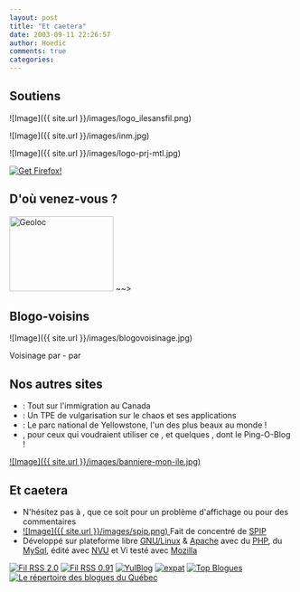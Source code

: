 ```yaml
---
layout: post
title: "Et caetera"
date: 2003-09-11 22:26:57
author: Hoedic
comments: true
categories: 
---
```



<div class="blockcolonne">
<h2>Soutiens</h2>

![Image]({{ site.url }}/images/logo_ilesansfil.png)

![Image]({{ site.url }}/images/inm.jpg)

![Image]({{ site.url }}/images/logo-prj-mtl.jpg)

<div><a href="http://www.spreadfirefox.com/?q=affiliates&amp;id=0&amp;t=86"><img border="0" alt="Get Firefox!" title="Get Firefox!" src=" http://sfx-images.mozilla.org/affiliates/Buttons/125x50/takebacktheweb_125x50.png"/></a></div>

</div>
<html><!~~ <div class="blockcolonne">
<h2>D'o&ugrave; venez-vous ?</h2>
<img style="width: 184px; height: 133px;" alt="Geoloc" src="temp/geoloc.jpg" />
</div> ~~></html>
<div class="blockcolonne">
<h2>Blogo-voisins</h2>

![Image]({{ site.url }}/images/blogovoisinage.jpg)

Voisinage par  - par 
</div>
<div class="blockcolonne">
<h2>Nos autres sites</h2>
<ul>
  <li>  : Tout sur l'immigration au Canada </li>
  <li>  : Un TPE de vulgarisation sur le
chaos et ses applications </li>
  <li> 
: Le parc national de Yellowstone, l'un des plus beaux au monde ! </li>
  <li> , pour ceux qui voudraient utiliser ce ,
et quelques , dont le Ping-O-Blog ! </li>
</ul>
<div class="logo"> <a href="http://www.mon-ile.net/" title="Mon-Ile.net"> ![Image]({{ site.url }}/images/banniere-mon-ile.jpg)
</a></div>
</div>
<div class="blockcolonne">
<h2><span>Et caetera</span></h2>
<ul>
  <li style="text-align: left;"> N'h&eacute;sitez pas
&agrave; , que ce soit pour un probl&egrave;me
d'affichage ou pour des commentaires </li>
  <li style="text-align: left;">
<a href="http://www.spip.net/" title="Syst&egrave;me de publication pour l'Internet">![Image]({{ site.url }}/images/spip.png)
</a>
Fait de concentr&eacute; de <a href="http://www.spip.net/" title="Syst&egrave;me de publication pour l'Internet">SPIP</a>
  </li>
  <li>
    <div style="text-align: left;">D&eacute;velopp&eacute;
sur plateforme libre <a href="http://www.gnu.org/home.fr.html" target="_blank" title="GNU is Not UNIX">GNU/Linux</a>
&amp; <a href="http://www.apache.org/" target="_blank" title="Apache Software foundation">Apache</a> avec du <a href="http://www.php.net/" target="_blank" title="PHP: Hypertext Preprocessor">PHP</a>, du <a href="http://www.mysql.com/" target="_blank">MySql</a>,
&eacute;dit&eacute; avec <a href="http://www.nvu.org/" target="_blank" title="N-view">NVU</a> et Vi
test&eacute; avec <a href="http://mozilla.org/" target="_blank" title="Mozille Browser">Mozilla</a></div>
  </li>
</ul>

<a href="http://mon-ile.net/carnet/rss2.xml" border="0"><img src="http://www.mon-ile.net/carnet/IMG/gif/rss20.gif" border="0" alt="Fil RSS 2.0"/></a>
<a href="http://mon-ile.net/carnet/backend.xml" border="0"><img src="http://www.mon-ile.net/carnet/IMG/gif/rss091.gif" border="0" alt="Fil RSS 0.91"/></a>
<a href="http://yulblog.org/" border="0"><img src="http://www.mon-ile.net/carnet/IMG/gif/yul_blue.gif" border="0"  alt="YulBlog"/></a>
<a href="http://www.expat-blog.com" border="0"><img
src="http://www.expat-blog.com/logo/expatBlogSmall.gif" border="0" border="0" alt="expat"/></a>
<a href="http://www.topblogues.com" border="0"><img border="0" src="http://www.topblogues.com/tracker.php?do=in&id=296" border="0" alt="Top Blogues" /></a>
<a title="Le répertoire des blogues du Québec" href="http://www.blogues-quebec.com" border="0"><img src="http://www.blogues-quebec.com/images/Montreal.png" alt="Le répertoire des blogues du Québec" border="0" /></a>

</div>